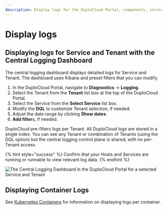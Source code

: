```yaml
---
description: Display logs for the DuploCloud Portal, components, services, and containers
---
```


# Display logs

## Displaying logs for Service and Tenant with the Central Logging Dashboard

The central logging dashboard displays detailed logs for Service and Tenant.  The dashboard uses Kibana and preset filters that you can modify.

1. In the DuploCloud Portal, navigate to **Diagnostics** -> **Logging**.
2. Select the Tenant from the **Tenant** list box at the top of the DuploCloud Portal.
3. Select the Service from the **Select Service** list box.
4. Modify the **DQL** to customize Tenant selection, if needed.
5. Adjust the date range by clicking **Show dates**.
6. **Add filter**s, if needed.

DuploCloud pre-filters logs per Tenant. All DuploCloud logs are stored in a single index. You can see any Tenant or combination of Tenants (using the DQL option) but the central logging control plane is shared, with no per-Tenant access.&#x20;

{% hint style="success" %}
Confirm that your Hosts and Services are running or runnable to view relevant log data.
{% endhint %}

![The Central Logging Dashboard in the DuploCloud Portal for a selected Service and Tenant](<../../../.gitbook/assets/image (20) (1).png>)

## Displaying Container Logs

See [Kubernetes Containers](../../aws-services/containers/eks-native-containers-and-services.md#kubernetes-containers) for information on displaying logs per container.
